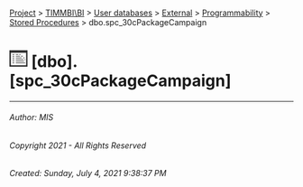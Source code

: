#### 

[Project](../../../../../index.md) > [TIMMBI\\BI](../../../../index.md) > [User databases](../../../index.md) > [External](../../index.md) > [Programmability](../index.md) > [Stored Procedures](Stored_Procedures.md) > dbo.spc_30cPackageCampaign

# ![Stored Procedures](../../../../../Images/StoredProcedure32.png) [dbo].[spc_30cPackageCampaign]

---

###### Author:  MIS

###### Copyright 2021 - All Rights Reserved

###### Created: Sunday, July 4, 2021 9:38:37 PM

